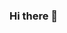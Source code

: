 ### Hi there 👋

<!--
**Angela-San/Angela-San** is a ✨ _special_ ✨ repository where you can get to know me bettet at a glance.

A little bit about me:

- 🔭 I’m currently working on ...Bein a Fullstack Web Developer with Launch X-Innovaccion
- 🌱 I’m currently learning ... to code
- 👯 I’m looking to collaborate on ...exciting projects
- 🤔 I’m looking for help with ...my doubts
- 💬 Ask me about ...traveling
- 📫 How to reach me: ...https://www.linkedin.com/in/angela-sanchezs/
- 😄 Pronouns: ...She / Her
- ⚡ Fun fact: ...I love swimming 🏊‍♀️

